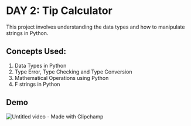 
# DAY 2: Tip Calculator

This project involves understanding the data types and how to manipulate strings in Python.

## Concepts Used: 

1. Data Types in Python 
2. Type Error, Type Checking and Type Conversion
3. Mathematical Operations using Python
4. F strings in Python




## Demo
![Untitled video - Made with Clipchamp](https://github.com/user-attachments/assets/3d8271ed-513e-4fc2-b02c-cc5d1daab14f)
